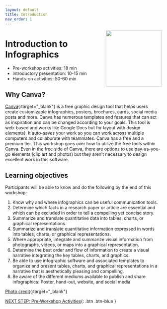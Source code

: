 ```yaml
---
layout: default
title: Introduction 
nav_order: 1
---
```

<img src="WORKSHOP-LOGO-HERE.png" style="float:right;width:180px;height:180px;"> 

# Introduction to Infographics

- Pre-workshop activities: 18 min 
- Introductory presentation: 10-15 min
- Hands-on activities: 50-60 min

## Why Canva? 
[Canva](https://www.canva.com/){:target="_blank"} is a free graphic design tool that helps users create customizable infographics, posters, brochures, cards, social media posts and more. Canva has numerous templates and features that can act as inspiration and can be changed according to your goals. This tool is web-based and works like Google Docs but for layout with design elements). It auto-saves your work so you can work across multiple computers and collaborate with teammates. Canva has a free and a premium tier. This workshop goes over how to utilize the free tools within Canva. Even in the free side of Canva, there are options to use pay-as-you-go elements (clip art and photos) but they aren’t necessary to design excellent work in this software.

## Learning objectives
Participants will be able to know and do the following by the end of this workshop:

1. Know why and where infographics can be useful communication tools.
2. Determine which facts in a research paper or article are essential and which can be excluded in order to tell a compelling yet concise story.
3. Summarize and translate quantitative data into tables, charts, or graphical representations.
4. Summarize and translate quantitative information expressed in words into tables, charts, or graphical representations.
5. Where appropriate, integrate and summarize visual information from photographs, videos, or maps into a graphical representation.
6. Determine the best order and flow of information to create a visual narrative integrating the key tables, charts, and graphics.
7. Be able to use infographic software and associated templates to organize and present tables, charts, and graphical representations in a narrative that is aesthetically pleasing and compelling.
8. Be aware of the different mediums available to publish and share infographics: Poster, hand-out, website, and social media.

[Photo credit](https://www.flickr.com/photos/dashburst/8448339735/in/photolist-kee8qu-dSxX4V){:target="_blank"}

[NEXT STEP: Pre-Workshop Activities](pre-workshop.html){: .btn .btn-blue }
